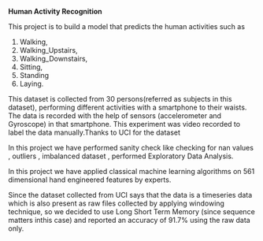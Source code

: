**Human Activity Recognition**

This project is to build a model that predicts the human activities such as 
1. Walking, 
2. Walking_Upstairs, 
3. Walking_Downstairs, 
4. Sitting, 
5. Standing  
6. Laying.

This dataset is collected from 30 persons(referred as subjects in this dataset),
performing different activities with a smartphone to their waists. 
The data is recorded with the help of sensors (accelerometer and Gyroscope) in that smartphone. 
This experiment was video recorded to label the data manually.Thanks to UCI for the dataset

In this project we have performed sanity check like checking for nan values , outliers , imbalanced dataset ,
performed Exploratory Data Analysis.

In this project we have applied classical machine learning algorithms on 561 dimensional hand engineered features by experts.

Since the dataset collected from UCI says that the data is a timeseries data which is also present as raw files collected by applying 
windowing technique, so we decided to use Long Short Term Memory (since sequence matters inthis case) and reported an accuracy of 91.7% 
using the raw data only.
